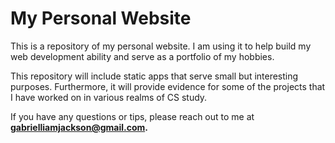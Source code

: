 # My Personal Website
This is a repository of my personal website.
I am using it to help build my web development
ability and serve as a portfolio of my hobbies.

This repository will include static apps that 
serve small but interesting purposes. Furthermore,
it will provide evidence for some of the projects
that I have worked on in various realms of CS
study. 

If you have any questions or tips, please reach out to me 
at
**gabrielliamjackson@gmail.com.**
